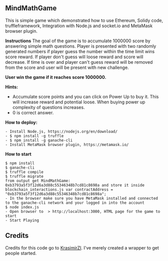 ## MindMathGame
This is simple game which demonstrated how to use Ethereum, Solidy code, truffleframework, Integration with Node.js and socket.io and MetaMask browser plugin.

**Instructions**
 The goal of the game is to accumulate 1000000 score by answering simple math questions. Player is presented with two randomly generated numbers if player guess the number within the time limit wins score reward. If player don't guess will loose reward and score will decrease. If time is over and player can't guess reward will be removed from the score and user will be present with new challenge.

**User win the game if it reaches score 1000000.**

**Hints:**
- Accumulate score points and you can click on Power Up to buy it. This will increase reward and potential loose. When buying power up complexity of questions increases.
- 0 is correct answer.


**How to deploy:**
```objc
- Install Node.js, https://nodejs.org/en/download/
- $ npm install -g truffle
- $ npm install -g ganache-cli
- Install MetaMask browser plugin, https://metamask.io/
```

**How to start**
```objc
$ npm install
$ ganache-cli 
$ truffle compile
$ truffle migrate
from output get MindMathGame: 0xb3793a5f3f12d6a3d88c55346348b7cd81c8698a and store it inside blockchain_interactions.js var contractAddress = "0xb3793a5f3f12d6a3d88c55346348b7cd81c8698a";
- In the browser make sure you have MetaMask installed and connected to the ganache-cli network and your logged in into the account
$ node index.js
- Open browser to  > http://localhost:3000, HTML page for the game to start 
- Start Playing
```

## Credits

Credits for this code go to [KrasimirZI](https://github.com/KrasimirZl/MindMathGame/tree/master/public). I've merely created a wrapper to get people started. 
